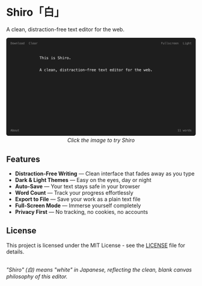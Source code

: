 # Shiro「白」

A clean, distraction-free text editor for the web.

<p align="center">
  <a href="https://vsakkas.github.io/shiro/">
    <img src="assets/screenshot_dark.png" alt="Shiro Text Editor">
  </a>
  <i>Click the image to try Shiro</i>
</p>

## Features

- **Distraction-Free Writing** — Clean interface that fades away as you type
- **Dark & Light Themes** — Easy on the eyes, day or night
- **Auto-Save** — Your text stays safe in your browser
- **Word Count** — Track your progress effortlessly
- **Export to File** — Save your work as a plain text file
- **Full-Screen Mode** — Immerse yourself completely
- **Privacy First** — No tracking, no cookies, no accounts

## License

This project is licensed under the MIT License - see the [LICENSE](LICENSE) file for details.

##

*"Shiro" (白) means "white" in Japanese, reflecting the clean, blank canvas philosophy of this editor.*
